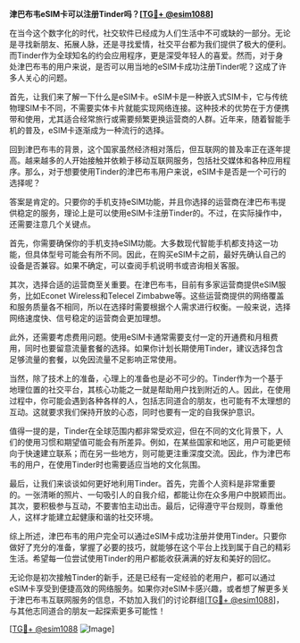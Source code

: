 **津巴布韦eSIM卡可以注册Tinder吗？[[TG💪+ @esim1088](https://t.me/s/esim1088)]**

在当今这个数字化的时代，社交软件已经成为人们生活中不可或缺的一部分。无论是寻找新朋友、拓展人脉，还是寻找爱情，社交平台都为我们提供了极大的便利。而Tinder作为全球知名的约会应用程序，更是深受年轻人的喜爱。然而，对于身处津巴布韦的用户来说，是否可以用当地的eSIM卡成功注册Tinder呢？这成了许多人关心的问题。

首先，让我们来了解一下什么是eSIM卡。eSIM卡是一种嵌入式SIM卡，它与传统物理SIM卡不同，不需要实体卡片就能实现网络连接。这种技术的优势在于方便携带和使用，尤其适合经常旅行或需要频繁更换运营商的人群。近年来，随着智能手机的普及，eSIM卡逐渐成为一种流行的选择。

回到津巴布韦的背景，这个国家虽然经济相对落后，但互联网的普及率正在逐年提高。越来越多的人开始接触并依赖于移动互联网服务，包括社交媒体和各种应用程序。那么，对于想要使用Tinder的津巴布韦用户来说，eSIM卡是否是一个可行的选择呢？

答案是肯定的。只要你的手机支持eSIM功能，并且你选择的运营商在津巴布韦提供稳定的服务，理论上是可以使用eSIM卡注册Tinder的。不过，在实际操作中，还需要注意几个关键点。

首先，你需要确保你的手机支持eSIM功能。大多数现代智能手机都支持这一功能，但具体型号可能会有所不同。因此，在购买eSIM卡之前，最好先确认自己的设备是否兼容。如果不确定，可以查阅手机说明书或咨询相关客服。

其次，选择合适的运营商至关重要。在津巴布韦，目前有多家运营商提供eSIM服务，比如Econet Wireless和Telecel Zimbabwe等。这些运营商提供的网络覆盖和服务质量各不相同，所以在选择时需要根据个人需求进行权衡。一般来说，选择网络速度快、信号稳定的运营商会更加理想。

此外，还需要考虑费用问题。使用eSIM卡通常需要支付一定的开通费和月租费用，同时也要留意流量套餐的选择。如果你计划长期使用Tinder，建议选择包含足够流量的套餐，以免因流量不足影响正常使用。

当然，除了技术上的准备，心理上的准备也是必不可少的。Tinder作为一个基于地理位置的社交平台，其核心功能之一就是帮助用户找到附近的人。因此，在使用过程中，你可能会遇到各种各样的人，包括志同道合的朋友，也可能有不太理想的互动。这就要求我们保持开放的心态，同时也要有一定的自我保护意识。

值得一提的是，Tinder在全球范围内都非常受欢迎，但在不同的文化背景下，人们的使用习惯和期望值可能会有所差异。例如，在某些国家和地区，用户可能更倾向于快速建立联系；而在另一些地方，则可能更注重深度交流。因此，作为津巴布韦的用户，在使用Tinder时也需要适应当地的文化氛围。

最后，让我们来谈谈如何更好地利用Tinder。首先，完善个人资料是非常重要的。一张清晰的照片、一句吸引人的自我介绍，都能让你在众多用户中脱颖而出。其次，要积极参与互动，不要害怕主动出击。最后，记得遵守平台规则，尊重他人，这样才能建立起健康和谐的社交环境。

综上所述，津巴布韦的用户完全可以通过eSIM卡成功注册并使用Tinder。只要你做好了充分的准备，掌握了必要的技巧，就能够在这个平台上找到属于自己的精彩生活。希望每一位尝试使用Tinder的用户都能收获满满的好友和美好的回忆。

无论你是初次接触Tinder的新手，还是已经有一定经验的老用户，都可以通过eSIM卡享受到便捷高效的网络服务。如果你对eSIM卡感兴趣，或者想了解更多关于津巴布韦互联网服务的信息，不妨加入我们的讨论群组[[TG💪+ @esim1088](https://t.me/s/esim1088)]，与其他志同道合的朋友一起探索更多可能性！

[[TG💪+ @esim1088](https://t.me/s/esim1088) ![Image](https://i.postimg.cc/4NQfJmqS/Snipaste-2025-05-13-00-14-12.png)]